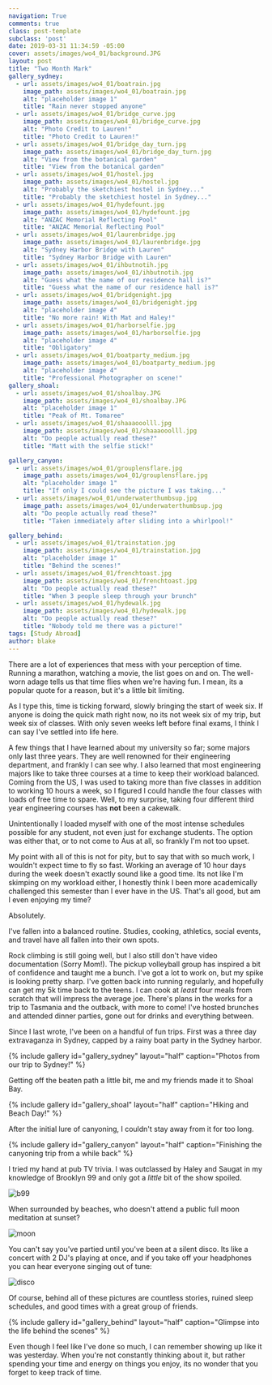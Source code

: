 ```yaml
---
navigation: True
comments: true
class: post-template
subclass: 'post'
date: 2019-03-31 11:34:59 -05:00
cover: assets/images/wo4_01/background.JPG
layout: post
title: "Two Month Mark"
gallery_sydney:
  - url: assets/images/wo4_01/boatrain.jpg
    image_path: assets/images/wo4_01/boatrain.jpg
    alt: "placeholder image 1"
    title: "Rain never stopped anyone"
  - url: assets/images/wo4_01/bridge_curve.jpg
    image_path: assets/images/wo4_01/bridge_curve.jpg
    alt: "Photo Credit to Lauren!"
    title: "Photo Credit to Lauren!"
  - url: assets/images/wo4_01/bridge_day_turn.jpg
    image_path: assets/images/wo4_01/bridge_day_turn.jpg
    alt: "View from the botanical garden"
    title: "View from the botanical garden"
  - url: assets/images/wo4_01/hostel.jpg
    image_path: assets/images/wo4_01/hostel.jpg
    alt: "Probably the sketchiest hostel in Sydney..."
    title: "Probably the sketchiest hostel in Sydney..."
  - url: assets/images/wo4_01/hydefount.jpg
    image_path: assets/images/wo4_01/hydefount.jpg
    alt: "ANZAC Memorial Reflecting Pool"
    title: "ANZAC Memorial Reflecting Pool"
  - url: assets/images/wo4_01/laurenbridge.jpg
    image_path: assets/images/wo4_01/laurenbridge.jpg
    alt: "Sydney Harbor Bridge with Lauren"
    title: "Sydney Harbor Bridge with Lauren"
  - url: assets/images/wo4_01/ihbutnotih.jpg
    image_path: assets/images/wo4_01/ihbutnotih.jpg
    alt: "Guess what the name of our residence hall is?"
    title: "Guess what the name of our residence hall is?"
  - url: assets/images/wo4_01/bridgenight.jpg
    image_path: assets/images/wo4_01/bridgenight.jpg
    alt: "placeholder image 4"
    title: "No more rain! With Mat and Haley!"
  - url: assets/images/wo4_01/harborselfie.jpg
    image_path: assets/images/wo4_01/harborselfie.jpg
    alt: "placeholder image 4"
    title: "Obligatory"
  - url: assets/images/wo4_01/boatparty_medium.jpg
    image_path: assets/images/wo4_01/boatparty_medium.jpg
    alt: "placeholder image 4"
    title: "Professional Photographer on scene!"
gallery_shoal:
  - url: assets/images/wo4_01/shoalbay.JPG
    image_path: assets/images/wo4_01/shoalbay.JPG
    alt: "placeholder image 1"
    title: "Peak of Mt. Tomaree"
  - url: assets/images/wo4_01/shaaaooolll.jpg
    image_path: assets/images/wo4_01/shaaaooolll.jpg
    alt: "Do people actually read these?"
    title: "Matt with the selfie stick!"

gallery_canyon:
  - url: assets/images/wo4_01/grouplensflare.jpg
    image_path: assets/images/wo4_01/grouplensflare.jpg
    alt: "placeholder image 1"
    title: "If only I could see the picture I was taking..."
  - url: assets/images/wo4_01/underwaterthumbsup.jpg
    image_path: assets/images/wo4_01/underwaterthumbsup.jpg
    alt: "Do people actually read these?"
    title: "Taken immediately after sliding into a whirlpool!"

gallery_behind:
  - url: assets/images/wo4_01/trainstation.jpg
    image_path: assets/images/wo4_01/trainstation.jpg
    alt: "placeholder image 1"
    title: "Behind the scenes!"
  - url: assets/images/wo4_01/frenchtoast.jpg
    image_path: assets/images/wo4_01/frenchtoast.jpg
    alt: "Do people actually read these?"
    title: "When 3 people sleep through your brunch"
  - url: assets/images/wo4_01/hydewalk.jpg
    image_path: assets/images/wo4_01/hydewalk.jpg
    alt: "Do people actually read these?"
    title: "Nobody told me there was a picture!"
tags: [Study Abroad]
author: blake
---
```


There are a lot of experiences that mess with your perception of time. Running a marathon, watching a movie, the list goes on and on. The well-worn adage tells us that time flies when we're having fun. I mean, its a popular quote for a reason, but it's a little bit limiting. 

As I type this, time is ticking forward, slowly bringing the start of week six. If anyone is doing the quick math right now, no its not week six of my trip, but week six of classes. With only seven weeks left before final exams, I think I can say I've settled into life here. 

A few things that I have learned about my university so far; some majors only last three years. They are well renowned for their engineering department, and frankly I can see why. I also learned that most engineering majors like to take three courses at a time to keep their workload balanced. Coming from the US, I was used to taking more than five classes in addition to working 10 hours a week, so I figured I could handle the four classes with loads of free time to spare. Well, to my surprise, taking four different third year engineering courses has __not__ been a cakewalk.

Unintentionally I loaded myself with one of the most intense schedules possible for any student, not even just for exchange students. The option was either that, or to not come to Aus at all, so frankly I'm not too upset.

My point with all of this is not for pity, but to say that with so much work, I wouldn't expect time to fly so fast. Working an average of 10 hour days during the week doesn't exactly sound like a good time.  Its not like I'm skimping on my workload either, I honestly think I been more academically challenged this semester than I ever have in the US. That's all good, but am I even enjoying my time?

Absolutely.

I've fallen into a balanced routine. Studies, cooking, athletics, social events, and travel have all fallen into their own spots. 

Rock climbing is still going well, but I also still don't have video documentation (Sorry Mom!). The pickup volleyball group has inspired a bit of confidence and taught me a bunch. I've got a lot to work on, but my spike is looking pretty sharp. I've gotten back into running regularly, and hopefully can get my 5k time back to the teens. I can cook at _least_ four meals from scratch that will impress the average joe. There's plans in the works for a trip to Tasmania and the outback, with more to come! I've hosted brunches and attended dinner parties, gone out for drinks and everything between.

Since I last wrote, I've been on a handful of fun trips. First was a three day extravaganza in Sydney, capped by a rainy boat party in the Sydney harbor.

{% include gallery id="gallery_sydney" layout="half" caption="Photos from our trip to Sydney!" %}

Getting off the beaten path a little bit, me and my friends made it to Shoal Bay.

{% include gallery id="gallery_shoal" layout="half" caption="Hiking and Beach Day!" %}

After the initial lure of canyoning, I couldn't stay away from it for too long.

{% include gallery id="gallery_canyon" layout="half" caption="Finishing the canyoning trip from a while back" %}

I tried my hand at pub TV trivia. I was outclassed by Haley and Saugat in my knowledge of Brooklyn 99 and only got a _little_ bit of the show spoiled.

![b99](assets/images/wo4_01/b99.jpg)

When surrounded by beaches, who doesn't attend a public full moon meditation at sunset?

![moon](assets/images/wo4_01/moonmeditation.jpg)

You can't say you've partied until you've been at a silent disco. Its like a concert with 2 DJ's playing at once, and if you take off your headphones you can hear everyone singing out of tune:

![disco](assets/images/wo4_01/silentdisco.jpg)

Of course, behind all of these pictures are countless stories, ruined sleep schedules, and good times with a great group of friends. 

{% include gallery id="gallery_behind" layout="half" caption="Glimpse into the life behind the scenes" %}

Even though I feel like I've done so much, I can remember showing up like it was yesterday. When you're not constantly thinking about it, but rather spending your time and energy on things you enjoy, its no wonder that you forget to keep track of time. 